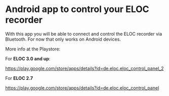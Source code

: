 
# Android app to control your ELOC recorder

With this app you will be able to connect and control the ELOC recorder via Bluetooth. For now that only works on Android devices.

More info at the Playstore:

For **ELOC 3.0 and up**:

https://play.google.com/store/apps/details?id=de.eloc.eloc_control_panel_2

For **ELOC 2.7**

https://play.google.com/store/apps/details?id=de.eloc.eloc_control_panel

